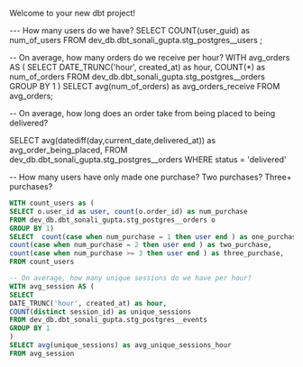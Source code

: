 Welcome to your new dbt project!

--- How many users do we have? 
SELECT COUNT(user_guid) as num_of_users
FROM dev_db.dbt_sonali_gupta.stg_postgres__users ;

-- On average, how many orders do we receive per hour? 
WITH avg_orders AS (
SELECT DATE_TRUNC('hour', created_at) as hour,
COUNT(*) as num_of_orders
FROM dev_db.dbt_sonali_gupta.stg_postgres__orders
GROUP BY 1 ) 
SELECT avg(num_of_orders) as avg_orders_receive
FROM avg_orders;


-- On average, how long does an order take from being placed to being delivered?

SELECT avg(datediff(day,current_date,delivered_at)) as avg_order_being_placed, 
FROM dev_db.dbt_sonali_gupta.stg_postgres__orders
WHERE status = 'delivered'


-- How many users have only made one purchase? Two purchases? Three+ purchases?

```sql
WITH count_users as (
SELECT o.user_id as user, count(o.order_id) as num_purchase
FROM dev_db.dbt_sonali_gupta.stg_postgres__orders o 
GROUP BY 1) 
SELECT  count(case when num_purchase = 1 then user end ) as one_purchase,
count(case when num_purchase = 2 then user end ) as two_purchase,
count(case when num_purchase >= 3 then user end ) as three_purchase,
FROM count_users

-- On average, how many unique sessions do we have per hour?
WITH avg_session AS (
SELECT 
DATE_TRUNC('hour', created_at) as hour,
COUNT(distinct session_id) as unique_sessions
FROM dev_db.dbt_sonali_gupta.stg_postgres__events
GROUP BY 1
)
SELECT avg(unique_sessions) as avg_unique_sessions_hour
FROM avg_session

